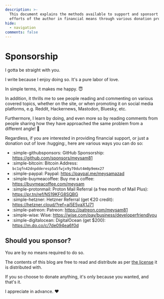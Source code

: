 ```yaml
---
description: >-
  This document explains the methods available to support and sponsort the
  efforts of the author in financial means through various donation programs.
hide:
  - navigation
comments: false
---
```


# Sponsorship

I gotta be straight with you.

I write because I enjoy doing so. It's a pure labor of love.

In simple terms, it makes me happy. :innocent:

In addition, it thrills me to see people reading and commenting on various
covered topics, whether on the site, or when promoting it on social media
platforms, e.g. Reddit, Hackernews, Mastodon, Bluesky, etc.

Furthermore, I learn by doing, and even more so by reading comments from people
sharing how they have approached the same problem from a different angle!
:handshake:

Regardless, if you are interested in providing financial support, or just a
donation out of love :hugging:, here are various ways you can do so:

- :simple-githubsponsors: GitHub Sponsorship: <https://github.com/sponsors/meysam81>
- :simple-bitcoin: Bitcoin Address: `bc1qfn42dnpdderesp5a5fwjx9y70dut4m0p9emx27`
- :simple-paypal: Paypal: <https://paypal.me/meysamazad>
- :simple-buymeacoffee: Buy me a coffee: <https://buymeacoffee.com/meysam>
- :simple-protonmail: Proton Mail Referral (a free month of Mail Plus): <https://pr.tn/ref/NS19KFG8SQBG>
- :simple-hetzner: Hetzner Referral (get €20 credit): <https://hetzner.cloud/?ref=ai5E5vaX1J71>
- :simple-patreon: Patreon: <https://patreon.com/meysam81>
- :simple-wise: Wise: <https://wise.com/pay/business/developerfriendlyou>
- :simple-digitalocean: DigitalOcean (get $200): <https://m.do.co/c/7de094ea6f0d>

## Should you sponsor?

You are by no means required to do so.

The contents of this blog are free to read and distribute as per
[the license][license] it is distributed with.

If you so choose to donate anything, it's only because you wanted, and that's
it.

I appreciate in advance. :heart:

[license]: https://github.com/developer-friendly/blog/blob/main/LICENSE
